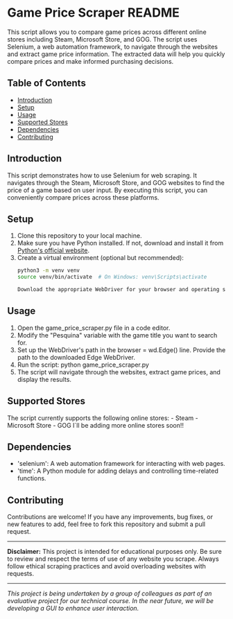 # Game Price Scraper README

This script allows you to compare game prices across different online stores including Steam, Microsoft Store, and GOG. The script uses Selenium, a web automation framework, to navigate through the websites and extract game price information. The extracted data will help you quickly compare prices and make informed purchasing decisions.

## Table of Contents
- [Introduction](#introduction)
- [Setup](#setup)
- [Usage](#usage)
- [Supported Stores](#supported-stores)
- [Dependencies](#dependencies)
- [Contributing](#contributing)

## Introduction

This script demonstrates how to use Selenium for web scraping. It navigates through the Steam, Microsoft Store, and GOG websites to find the price of a game based on user input. By executing this script, you can conveniently compare prices across these platforms.

## Setup

1. Clone this repository to your local machine.
2. Make sure you have Python installed. If not, download and install it from [Python's official website](https://www.python.org/).
3. Create a virtual environment (optional but recommended):
   ```bash
   python3 -m venv venv
   source venv/bin/activate  # On Windows: venv\Scripts\activate

   Download the appropriate WebDriver for your browser and operating system (Edge in this case) from Microsoft Edge WebDriver.

## Usage

1. Open the game_price_scraper.py file in a code editor.
2. Modify the "Pesquina" variable with the game title you want to search for.
3. Set up the WebDriver's path in the browser = wd.Edge() line. Provide the path to the downloaded Edge WebDriver.
4. Run the script:
   python game_price_scraper.py
5. The script will navigate through the websites, extract game prices, and display the results.

## Supported Stores
  The script currently supports the following online stores:
    - Steam
    - Microsoft Store
    - GOG
  I´ll be adding more online stores soon!!

## Dependencies

 - 'selenium': A web automation framework for interacting with web pages.
 - 'time': A Python module for adding delays and controlling time-related functions.

## Contributing
  Contributions are welcome! If you have any improvements, bug fixes, or new features to add, feel free to fork this repository and submit a pull request.

---

**Disclaimer:** This project is intended for educational purposes only. Be sure to review and respect the terms of use of any website you scrape. Always follow ethical scraping practices and avoid overloading websites with requests.

---

*This project is being undertaken by a group of colleagues as part of an evaluative project for our technical course. In the near future, we will be developing a GUI to enhance user interaction.*



